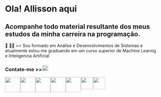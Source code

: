<h1 style="alignself:center"> Ola! Allisson aqui </h1>
<h2>Acompanhe todo material resultante dos meus estudos da minha carreira na programação. </h2>

<p>📖 👩‍🎓 >> Sou formado em Análise e Desenvolvimentos de Sistemas e atualmente estou me graduando em um curso superior de Machine Learnig e Inteligencia Artificial </p>
<div><h3>Contate-me >><a href=https://www.linkedin.com/in/alllisson-sousa-541b39296 target="_blank"><img src="https://img.icons8.com/?size=100&id=13930&format=png&color=000000"  width=20px margin-top="10px" /></a>
<a href=mailto:allissonsousa7@outlook.com  target="_blank"><img src="https://img.icons8.com/?size=100&id=X0mEIh0RyDdL&format=png&color=000000"  width=10px margin-top="20px"/></a></h3></div>
<div style = "display:flex" style="alignself:center">
<img src="https://cdn.jsdelivr.net/gh/devicons/devicon@latest/icons/java/java-original.svg"  width=50px margin=20px/>
<img src="https://cdn.jsdelivr.net/gh/devicons/devicon@latest/icons/css3/css3-original.svg"  width=50px margin=20px/>
<img src="https://cdn.jsdelivr.net/gh/devicons/devicon@latest/icons/html5/html5-original.svg"   width=50px margin=20px/>        
<img src="https://cdn.jsdelivr.net/gh/devicons/devicon@latest/icons/javascript/javascript-original.svg" width=50px margin=20px/>
<img src="https://cdn.jsdelivr.net/gh/devicons/devicon@latest/icons/mysql/mysql-original-wordmark.svg"  width=50px margin=20px/>
<img src="https://cdn.jsdelivr.net/gh/devicons/devicon@latest/icons/react/react-original.svg"  width=40px margin=50px/>
<img src="https://cdn.jsdelivr.net/gh/devicons/devicon@latest/icons/python/python-original.svg" width=40px margin=50px />
</div>
          
